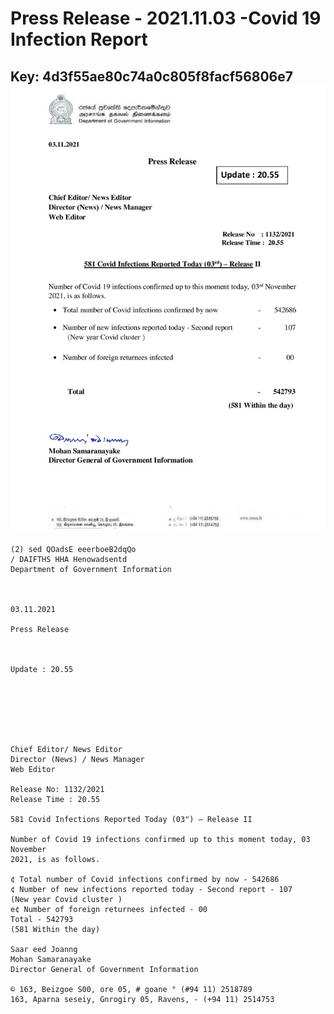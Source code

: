 # Press Release - 2021.11.03 -Covid 19 Infection Report 
Key: 4d3f55ae80c74a0c805f8facf56806e7 
![img](img/4d3f55ae80c74a0c805f8facf56806e7.jpg)
---
```
(2) sed QOadsE eeerboeB2dqQo
/ DAIFTHS HHA Henowadsentd
Department of Government Information

 

03.11.2021

Press Release

 

Update : 20.55

 

 

 

Chief Editor/ News Editor
Director (News) / News Manager
Web Editor

Release No: 1132/2021
Release Time : 20.55

581 Covid Infections Reported Today (03") — Release II

Number of Covid 19 infections confirmed up to this moment today, 03 November
2021, is as follows.

¢ Total number of Covid infections confirmed by now - 542686
¢ Number of new infections reported today - Second report - 107
(New year Covid cluster )
e¢ Number of foreign returnees infected - 00
Total - 542793
(581 Within the day)

Saar eed Joanng
Mohan Samaranayake
Director General of Government Information

© 163, Beizgoe S00, ore 05, # goane ° (#94 11) 2518789
163, Aparna seseiy, Gnrogiry 05, Ravens, - (+94 11) 2514753

```
